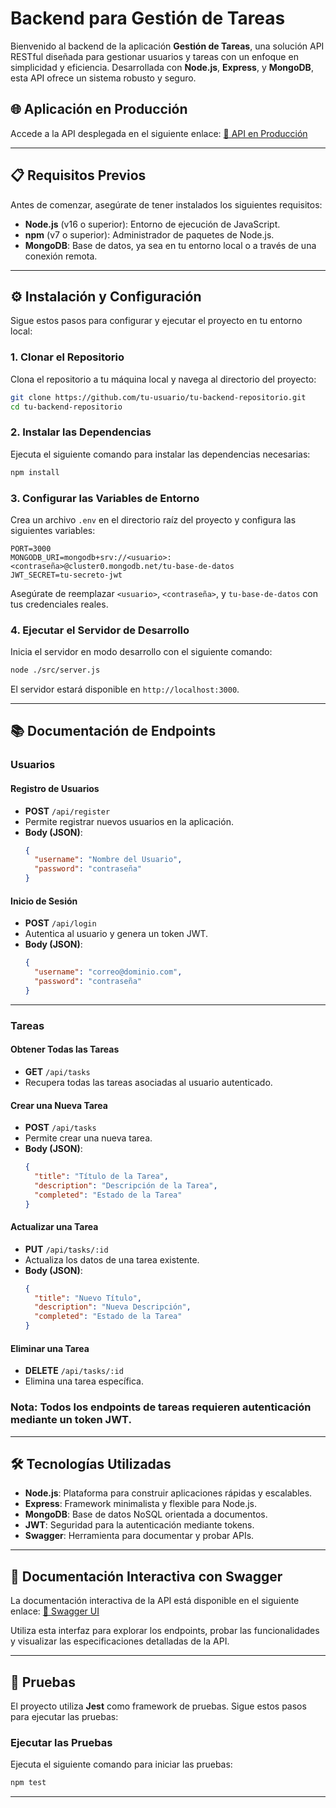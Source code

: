 # Backend para Gestión de Tareas

Bienvenido al backend de la aplicación **Gestión de Tareas**, una solución API RESTful diseñada para gestionar usuarios y tareas con un enfoque en simplicidad y eficiencia. Desarrollada con **Node.js**, **Express**, y **MongoDB**, esta API ofrece un sistema robusto y seguro.

## 🌐 Aplicación en Producción

Accede a la API desplegada en el siguiente enlace: [🔗 API en Producción](https://taskmanager-backend-production-b2f2.up.railway.app/)

---

## 📋 Requisitos Previos

Antes de comenzar, asegúrate de tener instalados los siguientes requisitos:

- **Node.js** (v16 o superior): Entorno de ejecución de JavaScript.
- **npm** (v7 o superior): Administrador de paquetes de Node.js.
- **MongoDB**: Base de datos, ya sea en tu entorno local o a través de una conexión remota.

---

## ⚙️ Instalación y Configuración

Sigue estos pasos para configurar y ejecutar el proyecto en tu entorno local:

### 1. Clonar el Repositorio
Clona el repositorio a tu máquina local y navega al directorio del proyecto:
```bash
git clone https://github.com/tu-usuario/tu-backend-repositorio.git
cd tu-backend-repositorio
```

### 2. Instalar las Dependencias
Ejecuta el siguiente comando para instalar las dependencias necesarias:
```bash
npm install
```

### 3. Configurar las Variables de Entorno
Crea un archivo `.env` en el directorio raíz del proyecto y configura las siguientes variables:
```
PORT=3000
MONGODB_URI=mongodb+srv://<usuario>:<contraseña>@cluster0.mongodb.net/tu-base-de-datos
JWT_SECRET=tu-secreto-jwt
```
Asegúrate de reemplazar `<usuario>`, `<contraseña>`, y `tu-base-de-datos` con tus credenciales reales.

### 4. Ejecutar el Servidor de Desarrollo
Inicia el servidor en modo desarrollo con el siguiente comando:
```bash
node ./src/server.js
```
El servidor estará disponible en `http://localhost:3000`.

---

## 📚 Documentación de Endpoints

### Usuarios

#### **Registro de Usuarios**
- **POST** `/api/register`
- Permite registrar nuevos usuarios en la aplicación.
- **Body (JSON)**:
  ```json
  {
    "username": "Nombre del Usuario",
    "password": "contraseña"
  }
  ```

#### **Inicio de Sesión**
- **POST** `/api/login`
- Autentica al usuario y genera un token JWT.
- **Body (JSON)**:
  ```json
  {
    "username": "correo@dominio.com",
    "password": "contraseña"
  }
  ```

---

### Tareas

#### **Obtener Todas las Tareas**
- **GET** `/api/tasks`
- Recupera todas las tareas asociadas al usuario autenticado.

#### **Crear una Nueva Tarea**
- **POST** `/api/tasks`
- Permite crear una nueva tarea.
- **Body (JSON)**:
  ```json
  {
    "title": "Título de la Tarea",
    "description": "Descripción de la Tarea",
    "completed": "Estado de la Tarea"
  }
  ```

#### **Actualizar una Tarea**
- **PUT** `/api/tasks/:id`
- Actualiza los datos de una tarea existente.
- **Body (JSON)**:
  ```json
  {
    "title": "Nuevo Título",
    "description": "Nueva Descripción",
    "completed": "Estado de la Tarea"
  }
  ```

#### **Eliminar una Tarea**
- **DELETE** `/api/tasks/:id`
- Elimina una tarea específica.

### **Nota:** Todos los endpoints de tareas requieren autenticación mediante un token JWT.

---

## 🛠️ Tecnologías Utilizadas

- **Node.js**: Plataforma para construir aplicaciones rápidas y escalables.
- **Express**: Framework minimalista y flexible para Node.js.
- **MongoDB**: Base de datos NoSQL orientada a documentos.
- **JWT**: Seguridad para la autenticación mediante tokens.
- **Swagger**: Herramienta para documentar y probar APIs.

---

## 📘 Documentación Interactiva con Swagger

La documentación interactiva de la API está disponible en el siguiente enlace:
[🔗 Swagger UI](https://taskmanager-backend-production-b2f2.up.railway.app/api-docs/)

Utiliza esta interfaz para explorar los endpoints, probar las funcionalidades y visualizar las especificaciones detalladas de la API.

---

## 🧪 Pruebas

El proyecto utiliza **Jest** como framework de pruebas. Sigue estos pasos para ejecutar las pruebas:

### Ejecutar las Pruebas
Ejecuta el siguiente comando para iniciar las pruebas:
```bash
npm test
```

---





